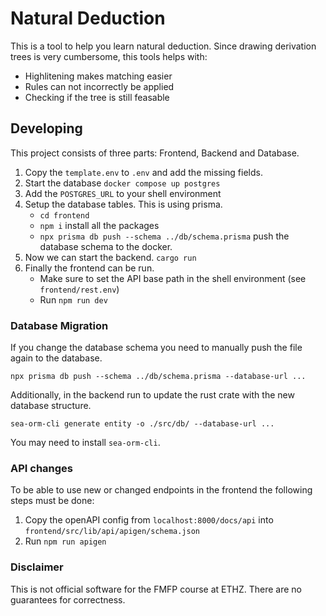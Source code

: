 # Natural Deduction
This is a tool to help you learn natural deduction. Since drawing derivation trees is very cumbersome, this tools helps with:
- Highlitening makes matching easier
- Rules can not incorrectly be applied
- Checking if the tree is still feasable


## Developing

This project consists of three parts: Frontend, Backend and Database.

1. Copy the ```template.env``` to ```.env``` and add the missing fields.
2. Start the database ```docker compose up postgres```
3. Add the `POSTGRES_URL` to your shell environment
4. Setup the database tables. This is using prisma.
    - ```cd frontend```
    - ```npm i``` install all the packages
    - ```npx prisma db push --schema ../db/schema.prisma``` push the database schema to the docker.
5. Now we can start the backend. ```cargo run```
6. Finally the frontend can be run.
    - Make sure to set the API base path in the shell environment (see ```frontend/rest.env```)
    - Run ```npm run dev```

### Database Migration
If you change the database schema you need to manually push the file again to the database. 
```shell
npx prisma db push --schema ../db/schema.prisma --database-url ...
```
Additionally, in the backend run to update the rust crate with the new database structure.
```shell
sea-orm-cli generate entity -o ./src/db/ --database-url ...
```
You may need to install ```sea-orm-cli```.

### API changes
To be able to use new or changed endpoints in the frontend the following steps must be done:
1. Copy the openAPI config from ```localhost:8000/docs/api``` into ```frontend/src/lib/api/apigen/schema.json```
2. Run ```npm run apigen```


### Disclaimer
This is not official software for the FMFP course at ETHZ. There are no guarantees for correctness.


